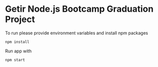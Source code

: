 # Getir Node.js Bootcamp Graduation Project

To run please provide environment variables and install npm packages

```
npm install
``` 

Run app with

```
npm start
```


